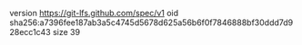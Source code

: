version https://git-lfs.github.com/spec/v1
oid sha256:a7396fee187ab3a5c4745d5678d625a56b6f0f7846888bf30ddd7d928ecc1c43
size 39
